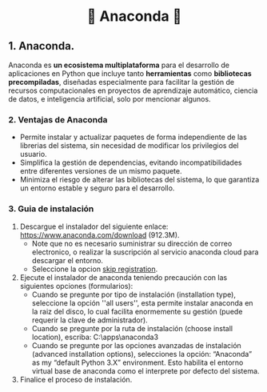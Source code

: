 <h1 align="center">
🔸 Anaconda 🔸
</h1>

## 1. Anaconda.

Anaconda es **un ecosistema multiplataforma** para el desarrollo de aplicaciones en Python que incluye tanto **herramientas** como **bibliotecas precompiladas**, diseñadas especialmente para facilitar la gestión de recursos computacionales en proyectos de aprendizaje automático, ciencia de datos, e inteligencia artificial, solo por mencionar algunos.

### 2. Ventajas de Anaconda

* Permite instalar y actualizar paquetes de forma independiente de las librerias del sistema, sin necesidad de modificar los privilegios del usuario.
* Simplifica la gestión de dependencias, evitando incompatibilidades entre diferentes versiones de un mismo paquete.  
* Minimiza el riesgo de alterar las bibliotecas del sistema, lo que garantiza un entorno estable y seguro para el desarrollo.

### 3. Guia de instalación

1. Descargue el instalador del siguiente enlace: https://www.anaconda.com/download (912.3M).
   - Note que no es necesario suministrar su dirección de correo electronico, o realizar la suscripción al servicio anaconda cloud para descargar el entorno.
   - Seleccione la opcion [skip registration](https://www.anaconda.com/download/success).
2. Ejecute el instalador de anaconda teniendo precaución con las siguientes opciones (formularios):
   - Cuando se pregunte por tipo de instalación (installation type), seleccione la opción ''all users'', esta permite instalar anaconda en la raiz del disco, lo cual facilita enormemente su gestión (puede requerir la clave de administrador).
   - Cuando se pregunte por la ruta de instalación (choose install location), escriba: C:\apps\anaconda3
   - Cuando se pregunte por las opciones avanzadas de instalación (advanced installation options), selecciones la opción: “Anaconda” as my “default Python 3.X” environment. Esto habilita el entorno virtual base de anaconda como el interprete por defecto del sistema.
3. Finalice el proceso de instalación.
